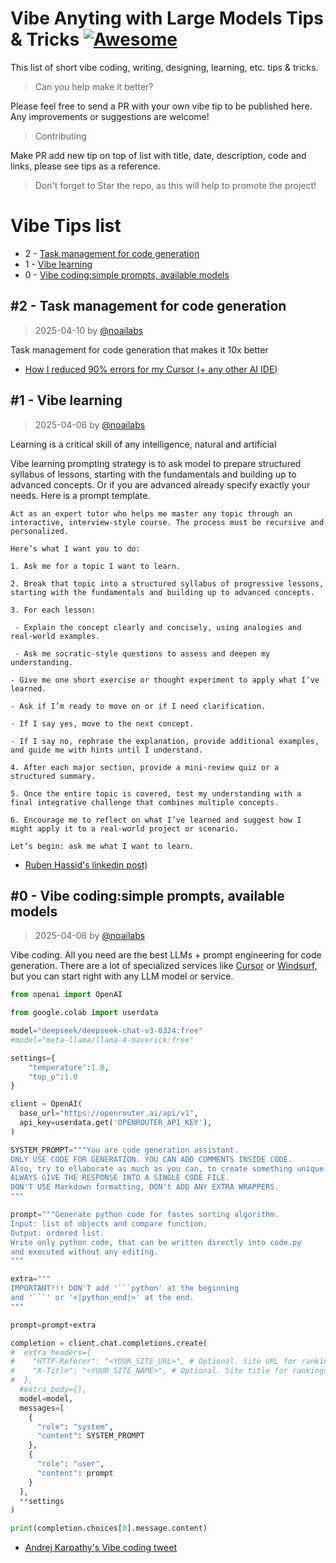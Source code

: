 # Vibe Anyting with Large Models Tips & Tricks [![Awesome](https://awesome.re/badge.svg)](https://awesome.re)  

This list of short vibe coding, writing, designing, learning, etc. tips & tricks.  

> Can you help make it better?  

Please feel free to send a PR with your own vibe tip to be published here. Any improvements or suggestions are welcome!  

> Contributing  

Make PR add new tip on top of list with title, date, description, code and links, please see tips as a reference.

> Don't forget to Star the repo, as this will help to promote the project!

# Vibe Tips list

-  2 - [Task management for code generation](https://github.com/noailabs/vibetips#2---task-management-for-code-generation)
-  1 - [Vibe learning](https://github.com/noailabs/vibetips#1---vibe-learning)
-  0 - [Vibe coding:simple prompts, available models](https://github.com/noailabs/vibetips#0---vibe-codingsimple-prompts-available-models)

## #2 - Task management for code generation
> 2025-04-10 by [@noailabs](https://github.com/noailabs)

Task management for code generation that makes it 10x better

* [How I reduced 90% errors for my Cursor (+ any other AI IDE)](https://www.youtube.com/watch?v=1L509JK8p1I)

## #1 - Vibe learning
> 2025-04-06 by [@noailabs](https://github.com/noailabs)

Learning is a critical skill of any intelligence, natural and artificial

Vibe learning prompting strategy is to ask model to prepare structured syllabus of lessons, starting with the fundamentals and building up to advanced concepts. Or if you are advanced already specify exactly your needs. Here is a prompt template.


```
Act as an expert tutor who helps me master any topic through an interactive, interview-style course. The process must be recursive and personalized.

Here’s what I want you to do:

1. Ask me for a topic I want to learn.

2. Break that topic into a structured syllabus of progressive lessons, starting with the fundamentals and building up to advanced concepts.

3. For each lesson:

 - Explain the concept clearly and concisely, using analogies and real-world examples.

 - Ask me socratic-style questions to assess and deepen my understanding.
 
- Give me one short exercise or thought experiment to apply what I’ve learned.
 
- Ask if I’m ready to move on or if I need clarification.

- If I say yes, move to the next concept.

- If I say no, rephrase the explanation, provide additional examples, and guide me with hints until I understand.

4. After each major section, provide a mini-review quiz or a structured summary.

5. Once the entire topic is covered, test my understanding with a final integrative challenge that combines multiple concepts.

6. Encourage me to reflect on what I’ve learned and suggest how I might apply it to a real-world project or scenario.

Let’s begin: ask me what I want to learn.
```
* [Ruben Hassid's linkedin post](https://www.linkedin.com/posts/ruben-hassid_how-to-turn-chatgpt-into-your-personal-teacher-activity-7314512192559579137-1Trs))
  
## #0 - Vibe coding:simple prompts, available models
> 2025-04-06 by [@noailabs](https://github.com/noailabs)

Vibe coding. All you need are the best LLMs + prompt engineering for code generation.  There are a lot of specialized services like [Cursor](https://www.cursor.com/) or [Windsurf](https://windsurf.com/editor), but you can start right with any LLM model or service.

```python
from openai import OpenAI

from google.colab import userdata

model="deepseek/deepseek-chat-v3-0324:free"
#model="meta-llama/llama-4-maverick:free"

settings={
    "temperature":1.0,
    "top_p":1.0          
}

client = OpenAI(
  base_url="https://openrouter.ai/api/v1",
  api_key=userdata.get('OPENROUTER_API_KEY'),
)

SYSTEM_PROMPT="""You are code generation assistant.
ONLY USE CODE FOR GENERATION. YOU CAN ADD COMMENTS INSIDE CODE.
Also, try to ellaborate as much as you can, to create something unique.
ALWAYS GIVE THE RESPONSE INTO A SINGLE CODE FILE.
DON'T USE Markdown formatting, DON't ADD ANY EXTRA WRAPPERS.
"""

prompt="""Generate python code for fastes sorting algorithm. 
Input: list of objects and compare function. 
Output: ordered list.
Write only python code, that can be written directly into code.py 
and executed without any editing.
"""

extra="""
IMPORTANT!!! DON'T add '```python' at the beginning 
and '```' or '<|python_end|>' at the end.
"""

prompt=prompt+extra

completion = client.chat.completions.create(
#  extra_headers={
#    "HTTP-Referer": "<YOUR_SITE_URL>", # Optional. Site URL for rankings on openrouter.ai.
#    "X-Title": "<YOUR_SITE_NAME>", # Optional. Site title for rankings on openrouter.ai.
#  },
  #extra_body={},
  model=model,
  messages=[
    {
      "role": "system",
      "content": SYSTEM_PROMPT
    },
    {
      "role": "user",
      "content": prompt
    }
  ],
  **settings
)

print(completion.choices[0].message.content)
```

* [Andrej Karpathy's Vibe coding tweet](https://x.com/karpathy/status/1886192184808149383)
